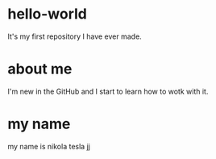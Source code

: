 # hello-world
It's my first repository I have ever made.
# about me 
I'm new in the GitHub and I start to learn how  to wotk with it.
# my name 
my name is nikola tesla
jj
